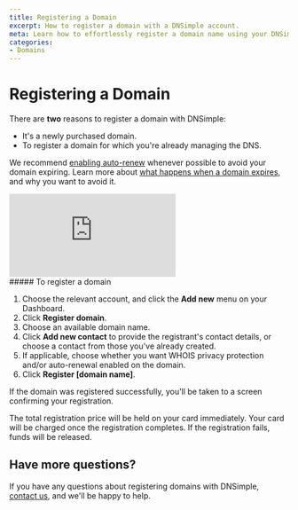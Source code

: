 ```yaml
---
title: Registering a Domain
excerpt: How to register a domain with a DNSimple account.
meta: Learn how to effortlessly register a domain name using your DNSimple account with our step-by-step guide, ensuring a smooth and successful domain registration process.
categories:
- Domains
---
```


# Registering a Domain

There are **two** reasons to register a domain with DNSimple:

- It's a newly purchased domain.
- To register a domain for which you're already managing the DNS.

We recommend [enabling auto-renew](https://support.dnsimple.com/articles/domain-auto-renewal/#enabling-auto-renewal) whenever possible to avoid your domain expiring. Learn more about [what happens when a domain expires](https://support.dnsimple.com/articles/what-happens-when-domain-expires/), and why you want to avoid it.

<div class="mb4 aspect-ratio aspect-ratio--16x9 z-0">
  <iframe loading="lazy" src="https://www.youtube.com/embed/WqhV6OgSEtQ?si=bRK8Ap4GIXiuIdgo" title="Registering a domain" class="aspect-ratio--object" frameborder="0" allow="accelerometer; autoplay; clipboard-write; encrypted-media; gyroscope; picture-in-picture; web-share" allowfullscreen></iframe>
</div>

<div class="section-steps" markdown="1">
##### To register a domain

1. Choose the relevant account, and click the **Add new** menu on your Dashboard.
1. Click **Register domain**.
1. Choose an available domain name.
1. Click **Add new contact** to provide the registrant's contact details, or choose a contact from those you've already created.
1. If applicable, choose whether you want WHOIS privacy protection and/or auto-renewal enabled on the domain.
1. Click **Register [domain name]**.

If the domain was registered successfully, you'll be taken to a screen confirming your registration.

<info>
The total registration price will be held on your card immediately.
Your card will be charged once the registration completes.
If the registration fails, funds will be released.
</info>

</div>

## Have more questions?

If you have any questions about registering domains with DNSimple, [contact us](https://dnsimple.com/feedback), and we'll be happy to help.
